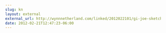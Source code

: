 ```yaml
---
slug: kn
layout: external
external_url: http://wynnnetherland.com/linked/2012022101/gi-joe-sketches-from-cal-slayton
date: 2012-02-21T12:47:23-06:00
---
```

